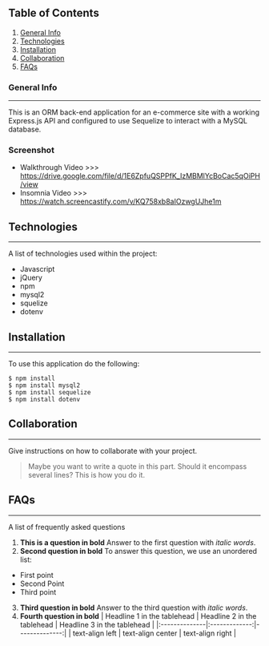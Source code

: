## Table of Contents
1. [General Info](#general-info)
2. [Technologies](#technologies)
3. [Installation](#installation)
4. [Collaboration](#collaboration)
5. [FAQs](#faqs)
### General Info
***
This is an ORM back-end application for an e-commerce site with a working Express.js API and configured to use Sequelize to interact with a MySQL database. 
### Screenshot
- Walkthrough Video >>> https://drive.google.com/file/d/1E6ZpfuQSPPfK_IzMBMlYcBoCac5qOiPH/view
- Insomnia Video >>> https://watch.screencastify.com/v/KQ758xb8aIOzwgUJhe1m
## Technologies
***
A list of technologies used within the project:
* Javascript
* jQuery
* npm
* mysql2
* squelize
* dotenv
## Installation
***
To use this application do the following: 
```
$ npm install
$ npm install mysql2
$ npm install sequelize
$ npm install dotenv
```
## Collaboration
***
Give instructions on how to collaborate with your project.
> Maybe you want to write a quote in this part. 
> Should it encompass several lines?
> This is how you do it.
## FAQs
***
A list of frequently asked questions
1. **This is a question in bold**
Answer to the first question with _italic words_. 
2. __Second question in bold__ 
To answer this question, we use an unordered list:
* First point
* Second Point
* Third point
3. **Third question in bold**
Answer to the third question with *italic words*.
4. **Fourth question in bold**
| Headline 1 in the tablehead | Headline 2 in the tablehead | Headline 3 in the tablehead |
|:--------------|:-------------:|--------------:|
| text-align left | text-align center | text-align right |
